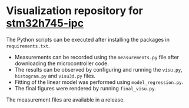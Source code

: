 # Visualization repository for [stm32h745-ipc](https://github.com/kovacsdotgergo/stm32h745-ipc)

The Python scripts can be executed after installing the packages in `requirements.txt`.

* Measurements can be recorded using the `measurements.py` file after downloading the microcontroller code.
* The results can be observed by configuring and running the `visu.py`, `histogram.py` and `visu3d.py` files.
* Fitting of the linear model was performed using `model_regression.py`.
* The final figures were rendered by running `final_visu.py`.

The measurement files are available in a release.